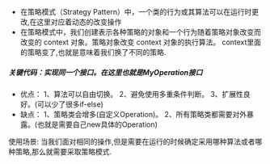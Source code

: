 * 在策略模式（Strategy Pattern）中，一个类的行为或其算法可以在运行时更改,在这里对应着动态的改变操作
* 在策略模式中，我们创建表示各种策略的对象和一个行为随着策略对象改变而改变的 context 对象。策略对象改变 context 对象的执行算法。
context里面的策略变了,也就是意味着我们换了不同的策略.

##### 关键代码：实现同一个接口。在这里也就是MyOperation接口

* 优点： 1、算法可以自由切换。 2、避免使用多重条件判断。 3、扩展性良好。(可以少了很多if-else)
* 缺点： 1、策略类会增多(自定义Operation)。 2、所有策略类都需要对外暴露。(也就是需要自己new具体的Operation)

使用场景:
当我们面对相同的操作,但是需要在运行的时候确定采用哪种算法或者哪种策略,那么就需要采取策略模式.
